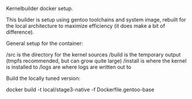 Kernelbuilder docker setup.

This builder is setup using gentoo toolchains and system image, rebuilt
for the local architecture to maximize efficiency (it does make a bit
of difference).

General setup for the container:

/src is the directory for the kernel sources
/build is the temporary output (tmpfs recommended, but can grow quite large)
/install is where the kernel is installed to
/logs are where logs are written out to


Build the locally tuned version:

docker build -t local/stage3-native -f Dockerfile.gentoo-base
